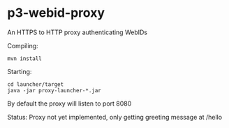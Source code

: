 p3-webid-proxy
==============

An HTTPS to HTTP proxy authenticating WebIDs

Compiling:

    mvn install

Starting:

    cd launcher/target
    java -jar proxy-launcher-*.jar

By default the proxy will listen to port 8080


Status: Proxy not yet implemented, only getting greeting message at /hello